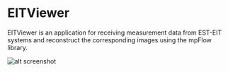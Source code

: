 # EITViewer

EITViewer is an application for receiving measurement data from EST-EIT systems and reconstruct the corresponding images using the mpFlow library.

![alt screenshot](https://raw.github.com/schansge/eitViewer/master/images/system.jpg)
